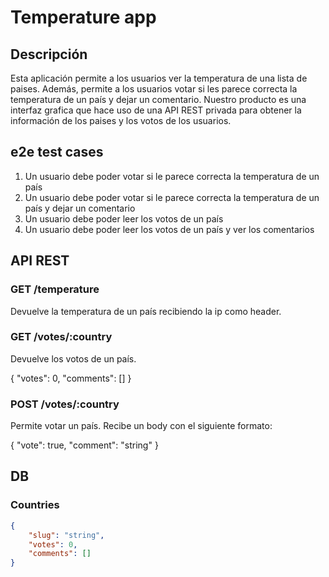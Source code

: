 # Temperature app

## Descripción

Esta aplicación permite a los usuarios ver la temperatura de una lista de paises. Además, permite a los usuarios votar si les parece correcta la temperatura de un país y dejar un comentario.
Nuestro producto es una interfaz grafica que hace uso de una API REST privada para obtener la información de los paises y los votos de los usuarios.

## e2e test cases

1. Un usuario debe poder votar si le parece correcta la temperatura de un país
2. Un usuario debe poder votar si le parece correcta la temperatura de un país y dejar un comentario
3. Un usuario debe poder leer los votos de un país
4. Un usuario debe poder leer los votos de un país y ver los comentarios

## API REST

### GET /temperature

Devuelve la temperatura de un país recibiendo la ip como header.

### GET /votes/:country

Devuelve los votos de un país.

{
    "votes": 0,
    "comments": []
}

### POST /votes/:country

Permite votar un país. Recibe un body con el siguiente formato:

{
    "vote": true,
    "comment": "string"
}

## DB

### Countries

```json
{
    "slug": "string",
    "votes": 0,
    "comments": []
}
```